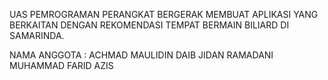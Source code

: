 UAS PEMROGRAMAN PERANGKAT BERGERAK
MEMBUAT APLIKASI YANG BERKAITAN DENGAN REKOMENDASI TEMPAT BERMAIN BILIARD DI SAMARINDA.

NAMA ANGGOTA : ACHMAD MAULIDIN
               DAIB JIDAN RAMADANI
               MUHAMMAD FARID AZIS

